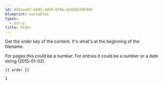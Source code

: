 ```yaml
---
id: 4d2aaabf-e845-4d29-bf8e-d2d4d2245945
blueprint: variables
types:
  - entry
title: Order
---
```

Get the order key of the content. It's what's at the beginning of the filename.

For pages this could be a number. For entries it could be a number or a date string (2015-01-02).

```
{{ order }}
```

``` .language-output
1
```

